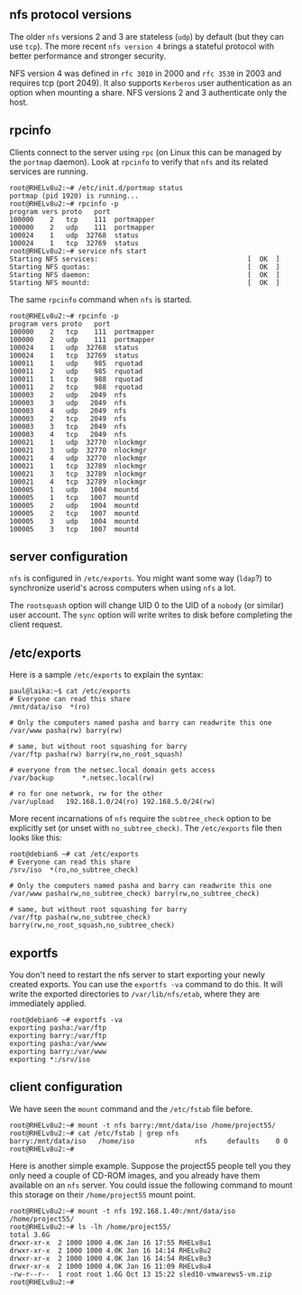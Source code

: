 ## nfs protocol versions

The older `nfs` versions 2 and 3 are stateless
(`udp`) by default (but they can use `tcp`).
The more recent `nfs version 4` brings a stateful protocol with better
performance and stronger security.

NFS version 4 was defined in `rfc 3010` in 2000 and
`rfc 3530` in 2003 and requires tcp (port 2049). It also
supports `Kerberos` user authentication as an option when
mounting a share. NFS versions 2 and 3 authenticate only the host.

## rpcinfo

Clients connect to the server using `rpc` (on Linux this
can be managed by the `portmap` daemon). Look at
`rpcinfo` to verify that `nfs` and its related services
are running.

    root@RHELv8u2:~# /etc/init.d/portmap status
    portmap (pid 1920) is running...
    root@RHELv8u2:~# rpcinfo -p
    program vers proto   port
    100000    2   tcp    111  portmapper
    100000    2   udp    111  portmapper
    100024    1   udp  32768  status
    100024    1   tcp  32769  status
    root@RHELv8u2:~# service nfs start
    Starting NFS services:                                     [  OK  ]
    Starting NFS quotas:                                       [  OK  ]
    Starting NFS daemon:                                       [  OK  ]
    Starting NFS mountd:                                       [  OK  ]

The same `rpcinfo` command when `nfs` is started.

    root@RHELv8u2:~# rpcinfo -p
    program vers proto   port
    100000    2   tcp    111  portmapper
    100000    2   udp    111  portmapper
    100024    1   udp  32768  status
    100024    1   tcp  32769  status
    100011    1   udp    985  rquotad
    100011    2   udp    985  rquotad
    100011    1   tcp    988  rquotad
    100011    2   tcp    988  rquotad
    100003    2   udp   2049  nfs
    100003    3   udp   2049  nfs
    100003    4   udp   2049  nfs
    100003    2   tcp   2049  nfs
    100003    3   tcp   2049  nfs
    100003    4   tcp   2049  nfs
    100021    1   udp  32770  nlockmgr
    100021    3   udp  32770  nlockmgr
    100021    4   udp  32770  nlockmgr
    100021    1   tcp  32789  nlockmgr
    100021    3   tcp  32789  nlockmgr
    100021    4   tcp  32789  nlockmgr
    100005    1   udp   1004  mountd
    100005    1   tcp   1007  mountd
    100005    2   udp   1004  mountd
    100005    2   tcp   1007  mountd
    100005    3   udp   1004  mountd
    100005    3   tcp   1007  mountd

## server configuration

`nfs` is configured in `/etc/exports`. You might want some
way (`ldap`?) to synchronize userid\'s across computers
when using `nfs` a lot.

The `rootsquash` option will change UID 0 to the UID of a
`nobody` (or similar) user account. The `sync` option will write writes
to disk before completing the client request.

## /etc/exports

Here is a sample `/etc/exports` to explain the syntax:

    paul@laika:~$ cat /etc/exports 
    # Everyone can read this share
    /mnt/data/iso  *(ro)
                    
    # Only the computers named pasha and barry can readwrite this one
    /var/www pasha(rw) barry(rw)
                    
    # same, but without root squashing for barry
    /var/ftp pasha(rw) barry(rw,no_root_squash)
                    
    # everyone from the netsec.local domain gets access
    /var/backup       *.netsec.local(rw)
                    
    # ro for one network, rw for the other
    /var/upload   192.168.1.0/24(ro) 192.168.5.0/24(rw)

More recent incarnations of `nfs` require the
`subtree_check` option to be explicitly set (or unset with
`no_subtree_check)`. The `/etc/exports` file then looks
like this:

    root@debian6 ~# cat /etc/exports
    # Everyone can read this share
    /srv/iso  *(ro,no_subtree_check)

    # Only the computers named pasha and barry can readwrite this one 
    /var/www pasha(rw,no_subtree_check) barry(rw,no_subtree_check)

    # same, but without root squashing for barry
    /var/ftp pasha(rw,no_subtree_check) barry(rw,no_root_squash,no_subtree_check)

## exportfs

You don\'t need to restart the nfs server to start exporting your newly
created exports. You can use the `exportfs -va` command to
do this. It will write the exported directories to
`/var/lib/nfs/etab`, where they are immediately applied.

    root@debian6 ~# exportfs -va
    exporting pasha:/var/ftp
    exporting barry:/var/ftp
    exporting pasha:/var/www
    exporting barry:/var/www
    exporting *:/srv/iso

## client configuration

We have seen the `mount` command and the
`/etc/fstab` file before.

    root@RHELv8u2:~# mount -t nfs barry:/mnt/data/iso /home/project55/
    root@RHELv8u2:~# cat /etc/fstab | grep nfs
    barry:/mnt/data/iso   /home/iso               nfs     defaults    0 0
    root@RHELv8u2:~#

Here is another simple example. Suppose the project55 people tell you
they only need a couple of CD-ROM images, and you already have them
available on an `nfs` server. You could issue the following command to
mount this storage on their `/home/project55` mount point.

    root@RHELv8u2:~# mount -t nfs 192.168.1.40:/mnt/data/iso /home/project55/
    root@RHELv8u2:~# ls -lh /home/project55/
    total 3.6G
    drwxr-xr-x  2 1000 1000 4.0K Jan 16 17:55 RHELv8u1
    drwxr-xr-x  2 1000 1000 4.0K Jan 16 14:14 RHELv8u2
    drwxr-xr-x  2 1000 1000 4.0K Jan 16 14:54 RHELv8u3
    drwxr-xr-x  2 1000 1000 4.0K Jan 16 11:09 RHELv8u4
    -rw-r--r--  1 root root 1.6G Oct 13 15:22 sled10-vmwarews5-vm.zip
    root@RHELv8u2:~# 
            

